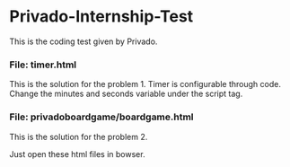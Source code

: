 # Privado-Internship-Test

This is the coding test given by Privado.

### File: timer.html
This is the solution for the problem 1. Timer is configurable through code. Change the minutes and seconds variable under the script tag.

### File: privadoboardgame/boardgame.html
This is the solution for the problem 2.

Just open these html files in bowser.
